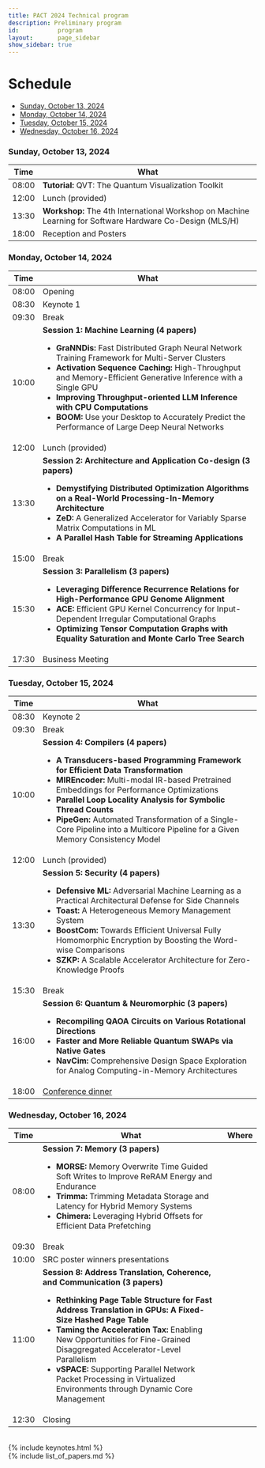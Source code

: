 ```yaml
---
title: PACT 2024 Technical program
description: Preliminary program
id:           program
layout:       page_sidebar
show_sidebar: true
---
```


# Schedule

* [Sunday, October 13, 2024](#sunday-october-13-2024)
* [Monday, October 14, 2024](#monday-october-14-2024)
* [Tuesday, October 15, 2024](#tuesday-october-15-2024)
* [Wednesday, October 16, 2024](#wednesday-october-16-2024)

### Sunday, October 13, 2024

<table class="table table-striped">
	<thead>
		<th>Time</th>
		<th>What</th>
	</thead>
	<tr>
		<td>08:00</td>
		<td><b>Tutorial:</b> QVT: The Quantum Visualization Toolkit</td>
	</tr>
	<tr>
		<td>12:00</td>
		<td>Lunch (provided)</td>
	</tr>
	<tr>
		<td>13:30</td>
		<td><b>Workshop:</b> The 4th International Workshop on Machine Learning for Software Hardware Co-Design (MLS/H)</td>
	</tr>
	<tr>
		<td>18:00</td>
		<td>Reception and Posters</td>
	</tr>
</table>

### Monday, October 14, 2024

<table class="table table-striped">
	<thead>
		<th>Time</th>
		<th>What</th>
	</thead>
	<tr>
		<td>08:00</td>
		<td>Opening</td>
	</tr>
	<tr>
		<td>08:30</td>
		<td>Keynote 1</td>
	</tr>
	<tr>
		<td>09:30</td>
		<td>Break</td>
	</tr>
	<tr>
		<td>10:00</td>
		<td>
			<b>Session 1: Machine Learning (4 papers)</b>
			<ul>
				<li><b>GraNNDis:</b> Fast Distributed Graph Neural Network Training Framework for Multi-Server Clusters</li>
				<li><b>Activation Sequence Caching:</b> High-Throughput and Memory-Efficient Generative Inference with a Single GPU</li>
				<li><b>Improving Throughput-oriented LLM Inference with CPU Computations</b></li>
				<li><b>BOOM:</b> Use your Desktop to Accurately Predict the Performance of Large Deep Neural Networks</li>
			</ul>
		</td>
	</tr>
	<tr>
		<td>12:00</td>
		<td>Lunch (provided)</td>
	</tr>
	<tr>
		<td>13:30</td>
		<td>
			<b>Session 2: Architecture and Application Co-design (3 papers)</b>
			<ul>
				<li><b>Demystifying Distributed Optimization Algorithms on a Real-World Processing-In-Memory Architecture</b></li>
				<li><b>ZeD:</b> A Generalized Accelerator for Variably Sparse Matrix Computations in ML</li>
				<li><b>A Parallel Hash Table for Streaming Applications</b></li>
			</ul>
		</td>
	</tr>
	<tr>
		<td>15:00</td>
		<td>Break</td>
	</tr>
	<tr>
		<td>15:30</td>
		<td>
			<b>Session 3: Parallelism (3 papers)</b>
			<ul>
				<li><b>Leveraging Difference Recurrence Relations for High-Performance GPU Genome Alignment</b></li>
				<li><b>ACE:</b> Efficient GPU Kernel Concurrency for Input-Dependent Irregular Computational Graphs</li>
				<li><b>Optimizing Tensor Computation Graphs with Equality Saturation and Monte Carlo Tree Search</b></li>
			</ul>
		</td>
	</tr>
	<tr>
		<td>17:30</td>
		<td>Business Meeting</td>
	</tr>
</table>

### Tuesday, October 15, 2024

<table class="table table-striped">
	<thead>
		<th>Time</th>
		<th>What</th>
	</thead>
	<tr>
		<td>08:30</td>
		<td>Keynote 2</td>
	</tr>
	<tr>
		<td>09:30</td>
		<td>Break</td>
	</tr>
	<tr>
		<td>10:00</td>
		<td>
			<b>Session 4: Compilers (4 papers)</b>
			<ul>
				<li><b>A Transducers-based Programming Framework for Efficient Data Transformation</b></li>
				<li><b>MIREncoder:</b> Multi-modal IR-based Pretrained Embeddings for Performance Optimizations</li>
				<li><b>Parallel Loop Locality Analysis for Symbolic Thread Counts</b></li>
				<li><b>PipeGen:</b> Automated Transformation of a Single-Core Pipeline into a Multicore Pipeline for a Given Memory Consistency Model</li>
			</ul>
		</td>
	</tr>
	<tr>
		<td>12:00</td>
		<td>Lunch (provided)</td>
	</tr>
	<tr>
		<td>13:30</td>
		<td>
			<b>Session 5: Security (4 papers)</b>
			<ul>
				<li><b>Defensive ML:</b> Adversarial Machine Learning as a Practical Architectural Defense for Side Channels</li>
				<li><b>Toast:</b> A Heterogeneous Memory Management System</li>
				<li><b>BoostCom:</b> Towards Efficient Universal Fully Homomorphic Encryption by Boosting the Word-wise Comparisons</li>
				<li><b>SZKP:</b> A Scalable Accelerator Architecture for Zero-Knowledge Proofs</li>
			</ul>
		</td>
	</tr>
	<tr>
		<td>15:30</td>
		<td>Break</td>
	</tr>
	<tr>
		<td>16:00</td>
		<td>
			<b>Session 6: Quantum & Neuromorphic (3 papers)</b>
			<ul>
				<li><b>Recompiling QAOA Circuits on Various Rotational Directions</b></li>
				<li><b>Faster and More Reliable Quantum SWAPs via Native Gates</b></li>
				<li><b>NavCim:</b> Comprehensive Design Space Exploration for Analog Computing-in-Memory Architectures</li>
			</ul>
		</td>
	</tr>
	<tr>
		<td>18:00</td>
		<td><a href="/attend/#conference-dinner">Conference dinner</a></td>
	</tr>
</table>

### Wednesday, October 16, 2024

<table class="table table-striped">
	<thead>
		<th>Time</th>
		<th>What</th>
		<th>Where</th>
	</thead>
	<tr>
		<td>08:00</td>
		<td>
			<b>Session 7: Memory (3 papers)</b>
			<ul>
				<li><b>MORSE:</b> Memory Overwrite Time Guided Soft Writes to Improve ReRAM Energy and Endurance</li>
				<li><b>Trimma:</b> Trimming Metadata Storage and Latency for Hybrid Memory Systems</li>
				<li><b>Chimera:</b> Leveraging Hybrid Offsets for Efficient Data Prefetching</li>
			</ul>
		</td>
	</tr>
	<tr>
		<td>09:30</td>
		<td>Break</td>
	</tr>
	<tr>
		<td>10:00</td>
		<td>SRC poster winners presentations</td>
	</tr>
	<tr>
		<td>11:00</td>
		<td>
			<b>Session 8: Address Translation, Coherence, and Communication (3 papers)</b>
			<ul>
				<li><b>Rethinking Page Table Structure for Fast Address Translation in GPUs: A Fixed-Size Hashed Page Table</b></li>
				<li><b>Taming the Acceleration Tax:</b> Enabling New Opportunities for Fine-Grained Disaggregated Accelerator-Level Parallelism</li>
				<li><b>vSPACE:</b> Supporting Parallel Network Packet Processing in Virtualized Environments through Dynamic Core Management</li>
			</ul>
		</td>
	</tr>
	<tr>
		<td>12:30</td>
		<td>Closing</td>
	</tr>
</table>

<br/>
{% include keynotes.html %}

<br/>
{% include list_of_papers.md %}
